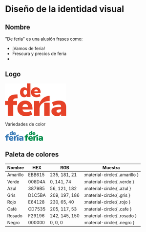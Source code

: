 # Diseño de la identidad visual

## Nombre

"De feria" es una alusión frases como:

- ¡Vamos de feria!
- Frescura y precios de feria
- 

## Logo

<img src="../assets/logos/logo_rojo.svg" width="200px">

Variedades de color

<img src="../assets/logos/logo_azul.svg" width="60px">
<img src="../assets/logos/logo_verde.svg" width="60px">

## Paleta de colores

| Nombre   | HEX    | RGB           | Muestra                        |
|----------|--------|---------------|--------------------------------|
| Amarillo | EBB615 | 235, 181, 21  | :material-circle:{ .amarillo } |
| Verde    | 008D4A | 0, 141, 74    | :material-circle:{ .verde }    |
| Azul     | 3879B5 | 56, 121, 182  | :material-circle:{ .azul }     |
| Gris     | D1C5BA | 209, 197, 186 | :material-circle:{ .gris }     |
| Rojo     | E64128 | 230, 65, 40   | :material-circle:{ .rojo }     |
| Café     | CD7535 | 205, 117, 53  | :material-circle:{ .cafe }     |
| Rosado   | F29196 | 242, 145, 150 | :material-circle:{ .rosado }   |
| Negro    | 000000 | 0, 0, 0       | :material-circle:{ .negro }    |